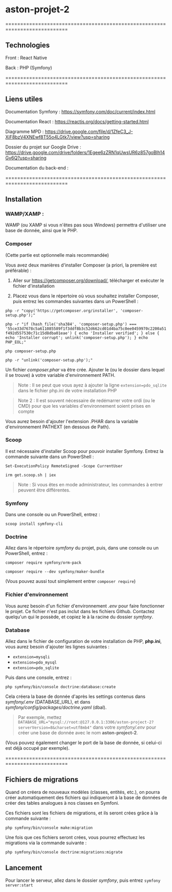 # aston-projet-2

===========================================================================

## Technologies

Front : React Native

Back : PHP (Symfony)


===========================================================================

## Liens utiles

Documentation Symfony : https://symfony.com/doc/current/index.html

Documentation React : https://reactjs.org/docs/getting-started.html

Diagramme MPD : https://drive.google.com/file/d/1ZfeC3_J-XiF8bzV4XNEwf8T55o4LGtk7/view?usp=sharing

Dossier du projet sur Google Drive : https://drive.google.com/drive/folders/1Egee6zZRN1qUwsUR6z857goBIh14Gv6Q?usp=sharing

Documentation du back-end : 


===========================================================================

## Installation

### WAMP/XAMP :

WAMP (ou XAMP si vous n'êtes pas sous Windows) permettra d'utiliser une base de donnée, ainsi que le PHP.


### Composer

(Cette partie est optionnelle mais recommandée)

Vous avez deux manières d'installer Composer (a priori, la première est préférable) :

1) Aller sur https://getcomposer.org/download/, télécharger et exécuter le fichier d'installation

2) Placez vous dans le répertoire où vous souhaitez installer Composer, puis entrez les commandes suivantes dans un PowerShell :

`php -r "copy('https://getcomposer.org/installer', 'composer-setup.php');"`

`php -r "if (hash_file('sha384', 'composer-setup.php') === '55ce33d7678c5a611085589f1f3ddf8b3c52d662cd01d4ba75c0ee0459970c2200a51f492d557530c71c15d8dba01eae') { echo 'Installer verified'; } else { echo 'Installer corrupt'; unlink('composer-setup.php'); } echo PHP_EOL;"`

`php composer-setup.php`

`php -r "unlink('composer-setup.php');"`

Un fichier *composer.phar* va être crée. Ajouter le (ou le dossier dans lequel il se trouve) à votre variable d'environnement PATH.

> Note : Il se peut que vous ayez à ajouter la ligne `extension=pdo_sqlite` dans le fichier php.ini de votre installation PHP

> Note 2 : Il est souvent nécessaire de redémarrer votre ordi (ou le CMD) pour que les variables d'environnement soient prises en compte

Vous aurez besoin d'ajouter l'extension .PHAR dans la variable d'environnement PATHEXT (en dessous de Path).


### Scoop

Il est nécessaire d'installer Scoop pour pouvoir installer Symfony. Entrez la commande suivante dans un PowerShell :

`Set-ExecutionPolicy RemoteSigned -Scope CurrentUser`

`irm get.scoop.sh | iex`

> Note : Si vous êtes en mode administrateur, les commandes à entrer peuvent être différentes.


### Symfony

Dans une console ou un PowerShell, entrez :

`scoop install symfony-cli`


### Doctrine

Allez dans le répertoire *symfony* du projet, puis, dans une console ou un PowerShell, entrez :

`composer require symfony/orm-pack`

`composer require --dev symfony/maker-bundle`

(Vous pouvez aussi tout simplement entrer `composer require`)


### Fichier d'environnement

Vous aurez besoin d'un fichier d'environnement *.env* pour faire fonctionner le projet. Ce fichier n'est pas inclut dans les fichiers Github. Contactez quelqu'un qui le possède, et copiez le à la racine du dossier *symfony*.


### Database

Allez dans le fichier de configuration de votre installation de PHP, **php.ini**, vous aurez besoin d'ajouter les lignes suivantes :

- `extension=mysqli`
- `extension=pdo_mysql`
- `extension=pdo_sqlite`

Puis dans une console, entrez :

`php symfony/bin/console doctrine:database:create`

Cela créera la base de donnée d'après les settings contenus dans *symfony/.env* (DATABASE_URL), et dans *symfony/config/packages/doctrine.yaml* (dbal).

> Par exemple, mettez `DATABASE_URL="mysql://root:@127.0.0.1:3306/aston-project-2?serverVersion=8&charset=utf8mb4"` dans votre *symfony/.env* pour créer une base de donnée avec le nom **aston-project-2**.

(Vous pouvez également changer le port de la base de donnée, si celui-ci est déjà occupé par exemple).


===========================================================================

## Fichiers de migrations

Quand on créera de nouveaux modèles (classes, entités, etc.), on pourra créer automatiquement des fichiers qui indiqueront à la base de données de créer des tables analogues à nos classes en Symfoni.

Ces fichiers sont les fichiers de migrations, et ils seront crées grâce à la commande suivante :

`php symfony/bin/console make:migration`

Une fois que ces fichiers seront crées, vous pourrez effectuez les migrations via la commande suivante :

`php symfony/bin/console doctrine:migrations:migrate`


## Lancement

Pour lancer le serveur, allez dans le dossier *symfony*, puis entrez `symfony server:start`
